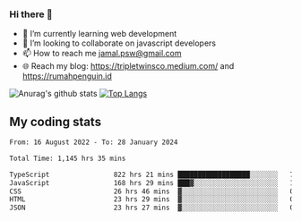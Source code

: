 ### Hi there 👋

<!--
**padepokanpenguin/padepokanpenguin** is a ✨ _special_ ✨ repository because its `README.md` (this file) appears on your GitHub profile.
-->

- 🌱 I’m currently learning  web development
- 👯 I’m looking to collaborate on javascript developers
- 📫 How to reach me jamal.psw@gmail.com
- 🌐 Reach my blog:
   https://tripletwinsco.medium.com/ and
   https://rumahpenguin.id

![Anurag's github stats](https://github-readme-stats.vercel.app/api?username=padepokanpenguin&count_private=true&disable_animations=false&show_icons=true&theme=default)
[![Top Langs](https://github-readme-stats.vercel.app/api/top-langs/?username=padepokanpenguin&theme=default&layout=compact)](https://github.com/padepokanpenguin)

## My coding stats

<!--START_SECTION:waka-->

```txt
From: 16 August 2022 - To: 28 January 2024

Total Time: 1,145 hrs 35 mins

TypeScript                822 hrs 21 mins ██████████████████░░░░░░░   71.78 %
JavaScript                168 hrs 29 mins ███▓░░░░░░░░░░░░░░░░░░░░░   14.71 %
CSS                       26 hrs 46 mins  ▓░░░░░░░░░░░░░░░░░░░░░░░░   02.34 %
HTML                      23 hrs 29 mins  ▓░░░░░░░░░░░░░░░░░░░░░░░░   02.05 %
JSON                      23 hrs 27 mins  ▓░░░░░░░░░░░░░░░░░░░░░░░░   02.05 %
```

<!--END_SECTION:waka-->


